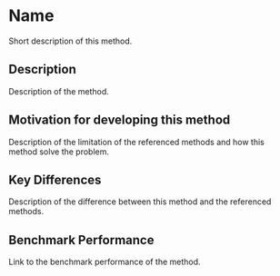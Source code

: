 # Name

Short description of this method.

## Description

Description of the method.

## Motivation for developing this method

Description of the limitation of the referenced methods and how this method solve the problem.

## Key Differences

Description of the difference between this method and the referenced methods.

## Benchmark Performance

Link to the benchmark performance of the method.
